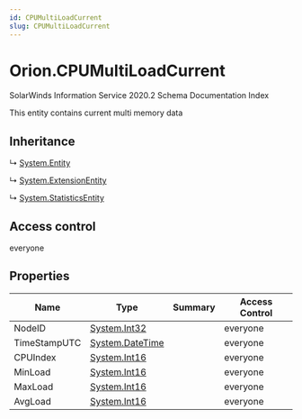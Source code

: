 ```yaml
---
id: CPUMultiLoadCurrent
slug: CPUMultiLoadCurrent
---
```


# Orion.CPUMultiLoadCurrent

SolarWinds Information Service 2020.2 Schema Documentation Index

This entity contains current multi memory data

## Inheritance

↳ [System.Entity](./../System/Entity)

↳ [System.ExtensionEntity](./../System/ExtensionEntity)

↳ [System.StatisticsEntity](./../System/StatisticsEntity)

## Access control

everyone

## Properties

| Name | Type | Summary | Access Control |
| ------ | ------ | ------ | ------ |
| NodeID | [System.Int32](https://docs.microsoft.com/en-us/dotnet/api/system.int32) |  | everyone |
| TimeStampUTC | [System.DateTime](https://docs.microsoft.com/en-us/dotnet/api/system.datetime) |  | everyone |
| CPUIndex | [System.Int16](https://docs.microsoft.com/en-us/dotnet/api/system.int16) |  | everyone |
| MinLoad | [System.Int16](https://docs.microsoft.com/en-us/dotnet/api/system.int16) |  | everyone |
| MaxLoad | [System.Int16](https://docs.microsoft.com/en-us/dotnet/api/system.int16) |  | everyone |
| AvgLoad | [System.Int16](https://docs.microsoft.com/en-us/dotnet/api/system.int16) |  | everyone |

